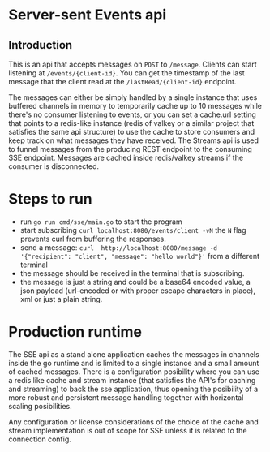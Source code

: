 # Server-sent Events api

## Introduction
This is an api that accepts messages on `POST` to `/message`. Clients can start listening at `/events/{client-id}`. You can get the timestamp of the last message that the client read at the `/lastRead/{client-id}` endpoint.  

The messages can either be simply handled by a single instance that uses buffered channels in memory to temporarily cache up to 10 messages while there's no consumer listening to events, or you can set a cache.url setting that points to a redis-like instance (redis of valkey or a similar project that satisfies the same api structure) to use the cache to store consumers and keep track on what messages they have received. The Streams api is used to funnel messages from the producing REST endpoint to the consuming SSE endpoint. Messages are cached inside redis/valkey streams if the consumer is disconnected.  

# Steps to run
- run `go run cmd/sse/main.go` to start the program
- start subscribing `curl localhost:8080/events/client -vN` the `N` flag prevents curl from buffering the responses.
- send a message: `curl  http://localhost:8080/message -d '{"recipient": "client", "message": "hello world"}'` from a different terminal
- the message should be received in the terminal that is subscribing.
- the message is just a string and could be a base64 encoded value, a json payload (url-encoded or with proper escape characters in place), xml or just a plain string.

# Production runtime
The SSE api as a stand alone application caches the messages in channels inside the go runtime and is limited to a single instance and a small amount of cached messages. There is a configuration posibility where you can use a redis like cache and stream instance (that satisfies the API's for caching and streaming) to back the sse application, thus opening the posibility of a more robust and persistent message handling together with horizontal scaling posibilities. 

Any configuration or license considerations of the choice of the cache and stream implementation is out of scope for SSE unless it is related to the connection config.
